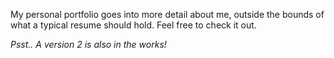 My personal portfolio goes into more detail about me, outside the bounds of what a typical resume should hold. Feel free to check it out. 

*Psst.. A version 2 is also in the works!*
